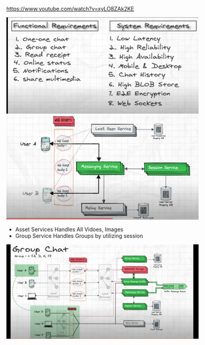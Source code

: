 https://www.youtube.com/watch?v=xyLO8ZAk2KE


![alt text](Images/ChatApp/requirements.png)
![alt text](Images/ChatApp/Design.png)

- Asset Services Handles All Vidoes, Images
- Group Service Handles Groups by utilizing session


![alt text](Images/ChatApp/GroupChat.png)
